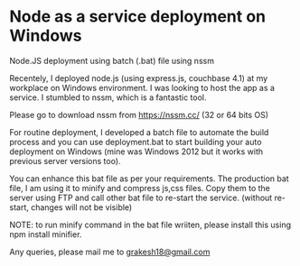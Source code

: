 # Node as a service deployment on Windows
Node.JS deployment using batch (.bat) file using nssm

Recentely, I deployed node.js (using express.js, couchbase 4.1) at my workplace on Windows environment. I was looking to host the app
as a service. I stumbled to nssm, which is a fantastic tool.

Please go to download nssm from https://nssm.cc/ (32 or 64 bits OS)

For routine deployment, I developed a batch file to automate the build process and you can use deployment.bat to start building 
your auto deployment on Windows (mine was Windows 2012 but it works with previous server versions too).

You can enhance this bat file as per your requirements. The production bat file, I am using it to minify and compress js,css files. 
Copy them to the server using FTP and call other bat file to re-start the service. (without re-start, changes will not be visible)

NOTE: to run minify command in the bat file wriiten, please install this using npm install minifier.

Any queries, please mail me to grakesh18@gmail.com
